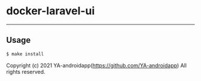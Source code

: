 # docker-laravel-ui

---

## Usage

```bash
$ make install
```

Copyright (c) 2021 YA-androidapp(https://github.com/YA-androidapp) All rights reserved.

